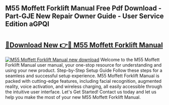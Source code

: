 ## M55 Moffett Forklift Manual Free Pdf Download - Part-GJE New Repair Owner Guide - User Service Edition aGPQI

# <h2><a href="http://bc65086.oget.top/?id=M55+Moffett+Forklift+Manual">🔗Download New 👉🔴 M55 Moffett Forklift Manual</a></h2>

[![M55 Moffett Forklift Manual new download](https://i.imgur.com/5g1atiW.png)](http://bc65086.oget.top/?id=M55+Moffett+Forklift+Manual)
Welcome to the M55 Moffett Forklift Manual user manual, your one-stop resource for understanding and using your new product. Step-by-Step Setup Guide Follow these steps for a seamless and successful setup experience. M55 Moffett Forklift Manual is packed with cutting-edge features, including facial recognition, augmented reality, voice activation, and wireless charging, all easily accessible through the intuitive user interface. Let's Get Started! Contact us today and let us help you make the most of your new M55 Moffett Forklift Manual.
